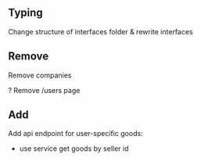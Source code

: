 ## Typing

Change structure of interfaces folder & rewrite interfaces

## Remove

Remove companies

? Remove /users page

## Add

Add api endpoint for user-specific goods:

-   use service get goods by seller id
